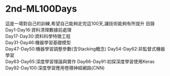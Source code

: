 # 2nd-ML100Days
這是一場對自己的訓練,希望自己能夠走完這100天,讓技術能夠有所提升
目錄
Day1-Day16:資料清理數據前處理  
Day17-Day30:資料科學特徵工程  
Day31-Day46:機器學習基礎模型  
Day47-Day50:機器學習調整參數(含Stacking概念) 
Day54-Day62:非監督式機器學習  
Day63-Day65:深度學習理論與實作 
Day66-Day91:初探深度學習使用Keras 
Day92-Day100:深度學習應用卷積神經網路(CNN)  
